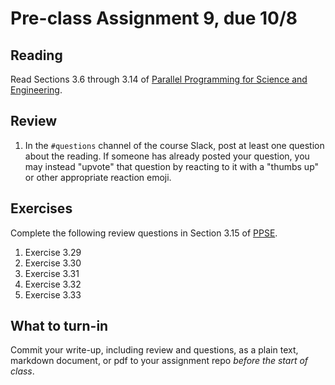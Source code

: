 # Pre-class Assignment 9, due 10/8

## Reading

Read Sections 3.6 through 3.14 of [Parallel Programming for Science and Engineering](../assets/EijkhoutParallelProgramming.pdf).

## Review

1. In the `#questions` channel of the course Slack, post at least one question about the reading. If someone has already posted your question, you may instead "upvote" that question by reacting to it with a "thumbs up" or other appropriate reaction emoji. 

## Exercises

Complete the following review questions in Section 3.15 of [PPSE](../assets/EijkhoutParallelProgramming.pdf).

1. Exercise 3.29
2. Exercise 3.30
3. Exercise 3.31
4. Exercise 3.32
5. Exercise 3.33

## What to turn-in

Commit your write-up, including review and questions, as a plain text, markdown document, or pdf to your assignment repo _before the start of class_.